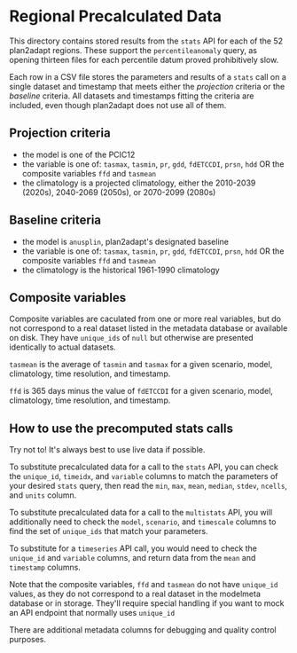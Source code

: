 Regional Precalculated Data
===========================

This directory contains stored results from the `stats` API for each of the 52 plan2adapt regions. 
These support the `percentileanomaly` query, as opening thirteen files for each percentile datum proved
prohibitively slow. 

Each row in a CSV file stores the parameters and results of a `stats` call on a single dataset and timestamp
that meets either the *projection* criteria or the *baseline* criteria. All datasets and timestamps fitting the
criteria are included, even though plan2adapt does not use all of them.

Projection criteria
-------------------
* the model is one of the PCIC12
* the variable is one of: `tasmax`, `tasmin`, `pr`, `gdd`, `fdETCCDI`, `prsn`, `hdd` OR the composite variables `ffd` and `tasmean`
* the climatology is a projected climatology, either the 2010-2039 (2020s), 2040-2069 (2050s), or 2070-2099 (2080s)

Baseline criteria
-----------------
* the model is `anusplin`, plan2adapt's designated baseline
* the variable is one of: `tasmax`, `tasmin`, `pr`, `gdd`, `fdETCCDI`, `prsn`, `hdd` OR the composite variables `ffd` and `tasmean`
* the climatology is the historical 1961-1990 climatology

Composite variables
-------------------
Composite variables are caculated from one or more real variables, but do not correspond to a real
dataset listed in the metadata database or available on disk. They have `unique_ids` of `null` but
otherwise are presented identically to actual datasets.

`tasmean` is the average of `tasmin` and `tasmax` for a given scenario, model, climatology, time resolution,
and timestamp.

`ffd` is 365 days minus the value of `fdETCCDI` for a given scenario, model, climatology, time resolution,
and timestamp.

How to use the precomputed stats calls
--------------------------------------
Try not to! It's always best to use live data if possible.

To substitute precalculated data for a call to the `stats` API, you can check the 
`unique_id`, `timeidx`, and `variable` columns to match the parameters of your desired `stats`
query, then read the `min`, `max`, `mean`, `median`, `stdev`, `ncells`, and `units` column.

To substitute precalculated data for a call to the `multistats` API, you will additionally
need to check the `model`, `scenario`, and `timescale` columns to find the set of `unique_ids`
that match your parameters. 

To substitute for a `timeseries` API call, you would need to check the `unique_id` and `variable`
columns, and return data from the `mean` and `timestamp` columns.

Note that the composite variables, `ffd` and `tasmean` do not have `unique_id` values, as they do not
correspond to a real dataset in the modelmeta database or in storage. They'll require special 
handling if you want to mock an API endpoint that normally uses `unique_id`

There are additional metadata columns for debugging and quality control purposes.